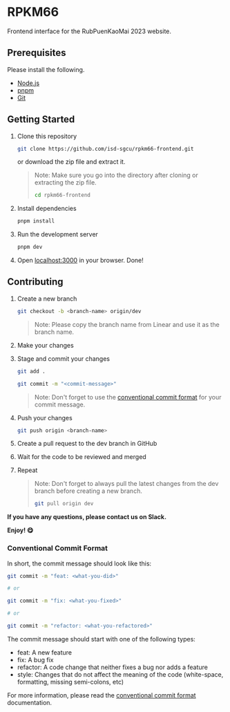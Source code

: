 # RPKM66

Frontend interface for the RubPuenKaoMai 2023 website.

## Prerequisites

Please install the following.

-   [Node.js](https://nodejs.org/en/)
-   [pnpm](https://pnpm.io/)
-   [Git](https://git-scm.com/)

## Getting Started

1. Clone this repository

    ```bash
    git clone https://github.com/isd-sgcu/rpkm66-frontend.git
    ```

    or download the zip file and extract it.

    > Note: Make sure you go into the directory after cloning or extracting the zip file.
    >
    > ```bash
    > cd rpkm66-frontend
    > ```

1. Install dependencies
    ```bash
    pnpm install
    ```
1. Run the development server
    ```bash
    pnpm dev
    ```
1. Open [localhost:3000](http://localhost:3000) in your browser. Done!

## Contributing

1. Create a new branch

    ```bash
    git checkout -b <branch-name> origin/dev
    ```

    > Note: Please copy the branch name from Linear and use it as the branch name.

1. Make your changes
1. Stage and commit your changes

    ```bash
    git add .

    git commit -m "<commit-message>"
    ```

    > Note: Don't forget to use the [conventional commit format](#conventional-commit-format) for your commit message.

1. Push your changes

    ```bash
    git push origin <branch-name>
    ```

1. Create a pull request to the dev branch in GitHub
1. Wait for the code to be reviewed and merged
1. Repeat

    > Note: Don't forget to always pull the latest changes from the dev branch before creating a new branch.
    >
    > ```bash
    > git pull origin dev
    > ```

**If you have any questions, please contact us on Slack.**

**Enjoy! 😋**

### Conventional Commit Format

In short, the commit message should look like this:

```bash
git commit -m "feat: <what-you-did>"

# or

git commit -m "fix: <what-you-fixed>"

# or

git commit -m "refactor: <what-you-refactored>"
```

The commit message should start with one of the following types:

-   feat: A new feature
-   fix: A bug fix
-   refactor: A code change that neither fixes a bug nor adds a feature
-   style: Changes that do not affect the meaning of the code (white-space, formatting, missing semi-colons, etc)

For more information, please read the [conventional commit format](https://www.conventionalcommits.org/en/v1.0.0/) documentation.
